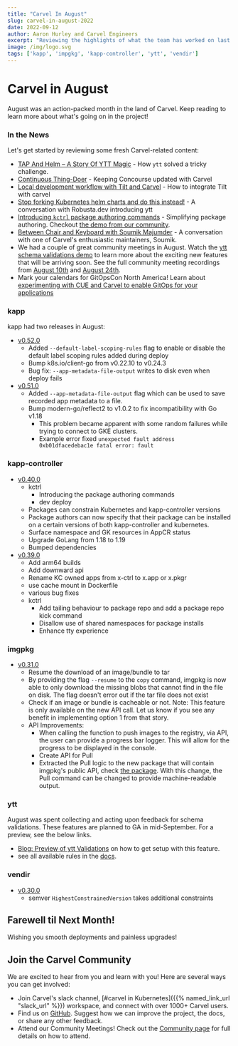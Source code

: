```yaml
---
title: "Carvel In August"
slug: carvel-in-august-2022
date: 2022-09-12
author: Aaron Hurley and Carvel Engineers
excerpt: "Reviewing the highlights of what the team has worked on last month."
image: /img/logo.svg
tags: ['kapp', 'impgkg', 'kapp-controller', 'ytt', 'vendir']
---
```

# Carvel in August

August was an action-packed month in the land of Carvel. Keep reading to learn more about what's going on in the project!

### In the News

Let's get started by reviewing some fresh Carvel-related content:

* [TAP And Helm – A Story Of YTT Magic](https://vrabbi.cloud/post/tap-and-helm-a-story-of-ytt-magic/) - How `ytt` solved a tricky challenge.
* [Continuous Thing-Doer](https://petewall.net/continuous-thing-doer/) - Keeping Concourse updated with Carvel
* [Local development workflow with Tilt and Carvel](https://carvel.dev/blog/tilt-carvel-local-workflow/) - How to integrate Tilt with carvel
* [Stop forking Kubernetes helm charts and do this instead!](https://www.youtube.com/watch?v=a-bEEKt7eHA) - A conversation with Robusta.dev introducing ytt
* [Introducing `kctrl` package authoring commands](https://carvel.dev/blog/kctrl-pkg-authoring-cmds/) - Simplifying package authoring. Checkout [the demo from our community](https://www.youtube.com/watch?v=UUBKK5KtquU).
* [Between Chair and Keyboard with Soumik Majumder](https://www.youtube.com/watch?v=tM79Z08WDkM) - A conversation with one of Carvel's enthusiastic maintainers, Soumik.
* We had a couple of great community meetings in August. Watch the [ytt schema validations demo](https://www.youtube.com/watch?v=GBMSru3WBJg) to learn more about the exciting new features that will be arriving soon. See the full community meeting recordings from [August 10th](https://www.youtube.com/watch?v=mxlKpvkJDUk) and [August 24th](https://www.youtube.com/watch?v=6OjRzGskT60).
* Mark your calendars for GitOpsCon North America! Learn about [experimenting with CUE and Carvel to enable GitOps for your applications](https://gitopsconna22.sched.com/event/1AR9Z)

### kapp

kapp had two releases in August:

* [v0.52.0](https://github.com/vmware-tanzu/carvel-kapp/releases/tag/v0.52.0)
    * Added `--default-label-scoping-rules` flag to enable or disable the default label scoping rules added during deploy
    * Bump k8s.io/client-go from v0.22.10 to v0.24.3
    * Bug fix: `--app-metadata-file-output` writes to disk even when deploy fails
* [v0.51.0](https://github.com/vmware-tanzu/carvel-kapp/releases/tag/v0.51.0)
    * Added `--app-metadata-file-output` flag which can be used to save recorded app metadata to a file.
    * Bump modern-go/reflect2 to v1.0.2 to fix incompatibility with Go v1.18
        * This problem became apparent with some random failures while trying to connect to GKE clusters.
        * Example error fixed `unexpected fault address 0xb01dfacedebac1e fatal error: fault`

### kapp-controller

* [v0.40.0](https://github.com/vmware-tanzu/carvel-kapp-controller/releases/tag/v0.40.0)
    * kctrl
        * Introducing the package authoring commands
        * dev deploy
    * Packages can constrain Kubernetes and kapp-controller versions
    * Package authors can now specify that their package can be installed on a certain versions of both kapp-controller and kubernetes.
    * Surface namespace and GK resources in AppCR status
    * Upgrade GoLang from 1.18 to 1.19
    * Bumped dependencies
* [v0.39.0](https://github.com/vmware-tanzu/carvel-kapp-controller/releases/tag/v0.39.0)
    * Add arm64 builds
    * Add downward api
    * Rename KC owned apps from x-ctrl to x.app or x.pkgr
    * use cache mount in Dockerfile
    * various bug fixes
    * kctrl
        * Add tailing behaviour to package repo and add a package repo kick command
        * Disallow use of shared namespaces for package installs
        * Enhance tty experience


### imgpkg

* [v0.31.0](https://github.com/vmware-tanzu/carvel-imgpkg/releases/tag/v0.31.0)
    * Resume the download of an image/bundle to tar
    * By providing the flag `--resume` to the `copy` command, imgpkg is now able to only download the missing blobs that cannot find in the file on disk. The flag doesn't error out if the tar file does not exist
    * Check if an image or bundle is cacheable or not. Note: This feature is only available on the new API call. Let us know if you see any benefit in implementing option 1 from that story.
    * API Improvements:
        * When calling the function to push images to the registry, via API, the user can provide a progress bar logger. This will allow for the progress to be displayed in the console.
        * Create API for Pull
        * Extracted the Pull logic to the new package that will contain imgpkg's public API, check [the package](https://github.com/vmware-tanzu/carvel-imgpkg/tree/develop/pkg/imgpkg/v1). With this change, the Pull command can be changed to provide machine-readable output.

### ytt

August was spent collecting and acting upon feedback for schema validations. These features are planned to GA in mid-September. For a preview, see the below links.

* [Blog: Preview of ytt Validations](https://carvel.dev/blog/ytt-validations-preview/) on how to get setup with this feature.
* see all available rules in the [docs](https://carvel.dev/ytt/docs/v0.42.0/lang-ref-ytt-schema/#schemavalidation).

### vendir

* [v0.30.0](https://github.com/vmware-tanzu/carvel-vendir/releases/tag/v0.30.0)
    * semver `HighestConstrainedVersion` takes additional constraints

## Farewell til Next Month!

Wishing you smooth deployments and painless upgrades!

## Join the Carvel Community

We are excited to hear from you and learn with you! Here are several ways you can get involved:

* Join Carvel's slack channel, [#carvel in Kubernetes]({{% named_link_url "slack_url" %}}) workspace, and connect with over 1000+ Carvel users.
* Find us on [GitHub](https://github.com/vmware-tanzu/carvel). Suggest how we can improve the project, the docs, or share any other feedback.
* Attend our Community Meetings! Check out the [Community page](/community/) for full details on how to attend.
